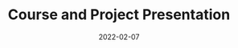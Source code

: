 ---
type: theory
date: 2022-02-07
title: Course and Project Presentation 
tldr: "Presentació curs i projecte integrador"
thumbnail: /static_files/presentations/dam_vl00.png
links: 
    - url: /static_files/presentations/dam_vl00.pdf
      name: slides
    - url: https://workdrive.zohopublic.eu/show/publish/7cqhz159de4584302423195804eb43102fb47
      name: project
---